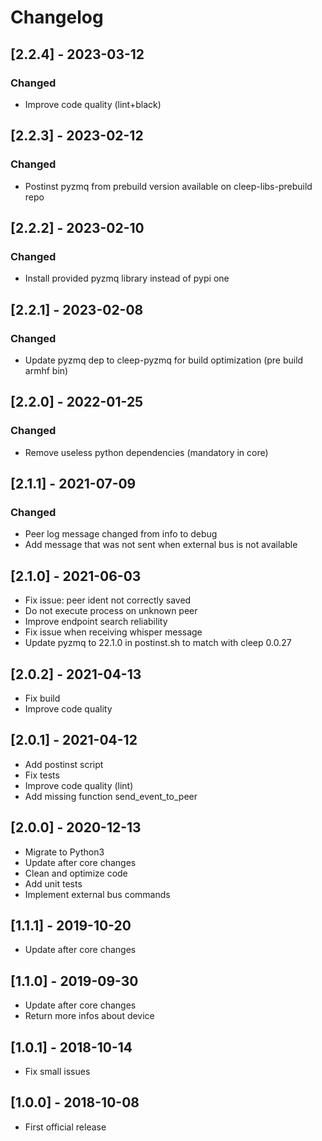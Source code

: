 # Changelog

## [2.2.4] - 2023-03-12
### Changed
- Improve code quality (lint+black)

## [2.2.3] - 2023-02-12
### Changed
- Postinst pyzmq from prebuild version available on cleep-libs-prebuild repo

## [2.2.2] - 2023-02-10
### Changed
- Install provided pyzmq library instead of pypi one

## [2.2.1] - 2023-02-08
### Changed
- Update pyzmq dep to cleep-pyzmq for build optimization (pre build armhf bin)

## [2.2.0] - 2022-01-25
### Changed
- Remove useless python dependencies (mandatory in core)

## [2.1.1] - 2021-07-09
### Changed
* Peer log message changed from info to debug
* Add message that was not sent when external bus is not available

## [2.1.0] - 2021-06-03

* Fix issue: peer ident not correctly saved
* Do not execute process on unknown peer
* Improve endpoint search reliability
* Fix issue when receiving whisper message
* Update pyzmq to 22.1.0 in postinst.sh to match with cleep 0.0.27

## [2.0.2] - 2021-04-13

* Fix build
* Improve code quality

## [2.0.1] - 2021-04-12

* Add postinst script
* Fix tests
* Improve code quality (lint)
* Add missing function send_event_to_peer

## [2.0.0] - 2020-12-13

* Migrate to Python3
* Update after core changes
* Clean and optimize code
* Add unit tests
* Implement external bus commands

## [1.1.1] - 2019-10-20

* Update after core changes

## [1.1.0] - 2019-09-30

* Update after core changes
* Return more infos about device

## [1.0.1] - 2018-10-14

* Fix small issues

## [1.0.0] - 2018-10-08

* First official release


